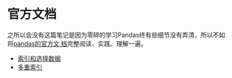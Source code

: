 # 官方文档

之所以会没有这篇笔记是因为零碎的学习Pandas终有些细节没有弄清，所以不如将[pandas的官方文
档](https://pandas.pydata.org/pandas-docs/stable/)完整阅读、实践、理解一遍。

- [索引和选择数据](./indexing_and_selecting_data/README.md)
- [多重索引](./multiIndex/README.md)
